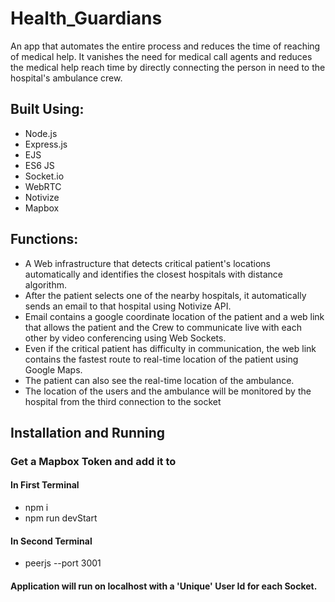 # Health_Guardians
 An app that automates the entire process and reduces the time of reaching of medical help.
 It vanishes the need for medical call agents and reduces the medical help reach time by directly connecting the person in need to the hospital's ambulance crew.
 
## Built Using:
* Node.js
* Express.js
* EJS
* ES6 JS
* Socket.io
* WebRTC
* Notivize
* Mapbox

## Functions:

* A Web infrastructure that detects critical patient's locations automatically and identifies the closest hospitals with distance algorithm. 
* After the patient selects one of the nearby hospitals, it automatically sends an email to that hospital using Notivize API.
* Email contains a google coordinate location of the patient and a web link that allows the patient and the Crew to communicate live with each other by video conferencing using Web Sockets.
* Even if the critical patient has difficulty in communication, the web link contains the fastest route to real-time location of the patient using Google Maps.
* The patient can also see the real-time location of the ambulance.
* The location of the users and the ambulance will be monitored by the hospital from the third connection to the socket

## Installation and Running

### Get a Mapbox Token and add it to <Your Mapbox Token>

#### In First Terminal
* npm i 
* npm run devStart

#### In Second Terminal
* peerjs --port 3001

#### Application will run on localhost with a 'Unique' User Id for each Socket.


